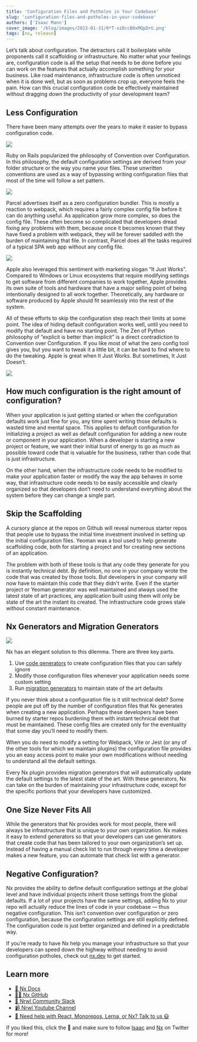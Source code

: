 ```yaml
---
title: 'Configuration Files and Potholes in Your Codebase'
slug: 'configuration-files-and-potholes-in-your-codebase'
authors: ['Isaac Mann']
cover_image: '/blog/images/2023-01-31/0*T-xiDccBOxMQpDrG.png'
tags: [nx, release]
---
```


Let’s talk about configuration. The detractors call it boilerplate while proponents call it scaffolding or infrastructure. No matter what your feelings are, configuration code is all the setup that needs to be done before you can work on the features that actually accomplish something for your business. Like road maintenance, infrastructure code is often unnoticed when it is done well, but as soon as problems crop up, everyone feels the pain. How can this crucial configuration code be effectively maintained without dragging down the productivity of your development team?

## Less Configuration

There have been many attempts over the years to make it easier to bypass configuration code.

![](/blog/images/2023-01-31/0*RHP5AYxe6DD7UaYx.avif)

Ruby on Rails popularized the philosophy of Convention over Configuration. In this philosophy, the default configuration settings are derived from your folder structure or the way you name your files. These unwritten conventions are used as a way of bypassing writing configuration files that most of the time will follow a set pattern.

![](/blog/images/2023-01-31/0*y-gFItbtvrFYx9_3.avif)

Parcel advertises itself as a zero configuration bundler. This is mostly a reaction to webpack, which requires a fairly complex config file before it can do anything useful. As application grow more complex, so does the config file. These often become so complicated that developers dread fixing any problems with them, because once it becomes known that they have fixed a problem with webpack, they will be forever saddled with the burden of maintaining that file. In contrast, Parcel does all the tasks required of a typical SPA web app without any config file.

![](/blog/images/2023-01-31/0*-sWVhhyftTBiuMef.avif)

Apple also leveraged this sentiment with marketing slogan “It Just Works”. Compared to Windows or Linux ecosystems that require modifying settings to get software from different companies to work together, Apple provides its own suite of tools and hardware that have a major selling point of being intentionally designed to all work together. Theoretically, any hardware or software produced by Apple should fit seamlessly into the rest of the system.

All of these efforts to skip the configuration step reach their limits at some point. The idea of hiding default configuration works well, until you need to modify that default and have no starting point. The Zen of Python philosophy of “explicit is better than implicit” is a direct contradiction to Convention over Configuration. If you like most of what the zero config tool gives you, but you want to tweak it a little bit, it can be hard to find where to do the tweaking. Apple is great when It Just Works. But sometimes, It Just Doesn’t.

![](/blog/images/2023-01-31/0*8f5YjBkc6SqPBA5E.avif)

## How much configuration is the right amount of configuration?

When your application is just getting started or when the configuration defaults work just fine for you, any time spent writing those defaults is wasted time and mental space. This applies to default configuration for initializing a project as well as default configuration for adding a new route or component in your application. When a developer is starting a new project or feature, we want their initial burst of energy to go as much as possible toward code that is valuable for the business, rather than code that is just infrastructure.

On the other hand, when the infrastructure code needs to be modified to make your application faster or modify the way the app behaves in some way, that infrastructure code needs to be easily accessible and clearly organized so that developers don’t need to understand everything about the system before they can change a single part.

## Skip the Scaffolding

A cursory glance at the repos on Github will reveal numerous starter repos that people use to bypass the initial time investment involved in setting up the initial configuration files. Yeoman was a tool used to help generate scaffolding code, both for starting a project and for creating new sections of an application.

The problem with both of these tools is that any code they generate for you is instantly technical debt. By definition, no one in your company wrote the code that was created by those tools. But developers in your company will now have to maintain this code that they didn’t write. Even if the starter project or Yeoman generator was well maintained and always used the latest state of art practices, any application built using them will only be state of the art the instant its created. The infrastructure code grows stale without constant maintenance.

## Nx Generators and Migration Generators

![](/blog/images/2023-01-31/1*p-fVnh5Cwp1rTZPhehl14g.avif)

Nx has an elegant solution to this dilemma. There are three key parts.

1.  Use [code generators](https://nx.dev/plugin-features/use-code-generators) to create configuration files that you can safely ignore
2.  Modify those configuration files whenever your application needs some custom setting
3.  Run [migration generators](https://nx.dev/core-features/automate-updating-dependencies) to maintain state of the art defaults

If you never think about a configuration file is it still technical debt? Some people are put off by the number of configuration files that Nx generates when creating a new application. Perhaps these developers have been burned by starter repos burdening them with instant technical debt that must be maintained. These config files are created only for the eventuality that some day you’ll need to modify them.

When you do need to modify a setting for Webpack, Vite or Jest (or any of the other tools for which we maintain plugins) the configuration file provides you an easy access point to make your own modifications without needing to understand all the default settings.

Every Nx plugin provides migration generators that will automatically update the default settings to the latest state of the art. With these generators, Nx can take on the burden of maintaining your infrastructure code, except for the specific portions that your developers have customized.

## One Size Never Fits All

While the generators that Nx provides work for most people, there will always be infrastructure that is unique to your own organization. Nx makes it easy to extend generators so that your developers can use generators that create code that has been tailored to your own organization’s set up. Instead of having a manual check list to run through every time a developer makes a new feature, you can automate that check list with a generator.

## Negative Configuration?

Nx provides the ability to define default configuration settings at the global level and have individual projects inherit those settings from the global defaults. If a lot of your projects have the same settings, adding Nx to your repo will actually reduce the lines of code in your codebase — thus negative configuration. This isn’t convention over configuration or zero configuration, because the configuration settings are still explicitly defined. The configuration code is just better organized and defined in a predictable way.

If you’re ready to have Nx help you manage your infrastructure so that your developers can speed down the highway without needing to avoid configuration potholes, check out [nx.dev](https://nx.dev/getting-started/intro) to get started.

## Learn more

- [🧠 Nx Docs](https://nx.dev/)
- [👩‍💻 Nx GitHub](https://github.com/nrwl/nx)
- [💬 Nrwl Community Slack](https://go.nrwl.io/join-slack)
- [📹 Nrwl Youtube Channel](https://www.youtube.com/@nxdevtools)
- [🧐 Need help with React, Monorepos, Lerna, or Nx? Talk to us 😃](https://nrwl.io/contact-us)

If you liked this, click the 👏 and make sure to follow [Isaac](https://twitter.com/mannisaac) and [Nx](https://twitter.com/NxDevTools) on Twitter for more!
